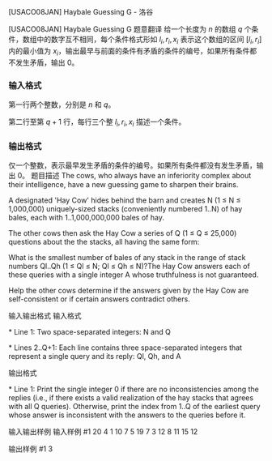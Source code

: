 



[USACO08JAN] Haybale Guessing G - 洛谷














[USACO08JAN] Haybale Guessing G
题意翻译
给一个长度为 $n$ 的数组 $q$ 个条件，数组中的数字互不相同，每个条件格式形如  $l_i,r_i,x_i$ 表示这个数组的区间 $[l_i,r_i]$ 内的最小值为  $x_i$，输出最早与前面的条件有矛盾的条件的编号，如果所有条件都不发生矛盾，输出 $0$。

### 输入格式

第一行两个整数，分别是  $n$ 和  $q$。

第二行至第 $q+1$ 行，每行三个整 $l_i,r_i,x_i$ 描述一个条件。

### 输出格式

仅一个整数，表示最早发生矛盾的条件的编号。如果所有条件都没有发生矛盾，输出 $0$。
题目描述
The cows, who always have an inferiority complex about their intelligence, have a new guessing game to sharpen their brains.

A designated 'Hay Cow' hides behind the barn and creates N (1 ≤ N ≤ 1,000,000) uniquely-sized stacks (conveniently numbered 1..N) of hay bales, each with 1..1,000,000,000 bales of hay.

The other cows then ask the Hay Cow a series of Q (1 ≤ Q ≤ 25,000) questions about the the stacks, all having the same form:

What is the smallest number of bales of any stack in the range of stack numbers Ql..Qh (1 ≤ Ql ≤ N; Ql ≤ Qh ≤ N)?The Hay Cow answers each of these queries with a single integer A whose truthfulness is not guaranteed.

Help the other cows determine if the answers given by the Hay Cow are self-consistent or if certain answers contradict others.


输入输出格式
输入格式

\* Line 1: Two space-separated integers: N and Q

\* Lines 2..Q+1: Each line contains three space-separated integers that represent a single query and its reply: Ql, Qh, and A

输出格式

\* Line 1: Print the single integer 0 if there are no inconsistencies among the replies (i.e., if there exists a valid realization of the hay stacks that agrees with all Q queries). Otherwise, print the index from 1..Q of the earliest query whose answer is inconsistent with the answers to the queries before it.

输入输出样例
输入样例 #1
20 4
1 10 7
5 19 7
3 12 8
11 15 12

输出样例 #1
3







